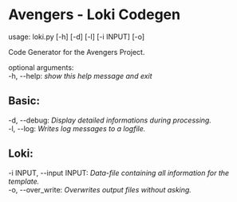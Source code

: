 # Avengers - Loki Codegen

usage: loki.py [-h] [-d] [-l] [-i INPUT] [-o]

Code Generator for the Avengers Project.

optional arguments: </br>
  -h, --help: *show this help message and exit*

## Basic:</br>
  -d, --debug: *Display detailed informations during processing.*</br>
  -l, --log: *Writes log messages to a logfile.*</br>

## Loki:</br>
  -i INPUT, --input INPUT: *Data-file containing all information for the template.*</br>
  -o, --over_write: *Overwrites output files without asking.*</br>